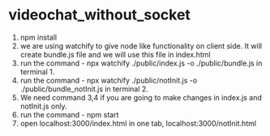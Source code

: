 # videochat_without_socket

1. npm install
2. we are using watchify to give node like functionality on client side. It will create bundle.js file and we will use this file in index.html 
3. run the command - npx watchify ./public/index.js -o ./public/bundle.js in terminal 1.
4. run the command - npx watchify ./public/notInit.js -o ./public/bundle_notInit.js in terminal 2.
5. We need command 3,4 if you are going to make changes in index.js and notInit.js only.
6. run the command - npm start
7. open localhost:3000/index.html in one tab, localhost:3000/notInit.html

